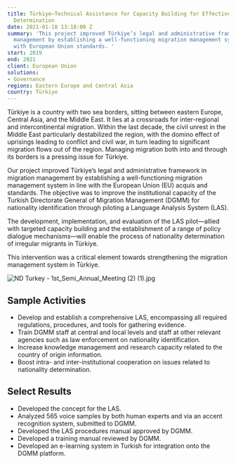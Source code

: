 ```yaml
---
title: Türkiye—Technical Assistance for Capacity Building for Effective Nationality
  Determination
date: 2021-01-18 13:18:00 Z
summary: 'This project improved Türkiye’s legal and administrative framework in migration
  management by establishing a well-functioning migration management system in line
  with European Union standards. '
start: 2019
end: 2021
client: European Union
solutions:
- Governance
regions: Eastern Europe and Central Asia
country: Türkiye
---
```


Türkiye is a country with two sea borders, sitting between eastern Europe, Central Asia, and the Middle East. It lies at a crossroads for inter-regional and intercontinental migration. Within the last decade, the civil unrest in the Middle East particularly destabilized the region, with the domino effect of uprisings leading to conflict and civil war, in turn leading to significant migration flows out of the region. Managing migration both into and through its borders is a pressing issue for Türkiye.

Our project improved Türkiye’s legal and administrative framework in migration management by establishing a well-functioning migration management system in line with the European Union (EU) acquis and standards. The objective was to improve the institutional capacity of the Turkish Directorate General of Migration Management (DGMM) for nationality identification through piloting a Language Analysis System (LAS).

The development, implementation, and evaluation of the LAS pilot—allied with targeted capacity building and the establishment of a range of policy dialogue mechanisms—will enable the process of nationality determination of irregular migrants in Türkiye. 

This intervention was a critical element towards strengthening the migration management system in Türkiye.

![ND Turkey - 1st_Semi_Annual_Meeting (2) (1).jpg](/uploads/ND%20Turkey%20-%201st_Semi_Annual_Meeting%20(2)%20(1).jpg)

## Sample Activities

* Develop and establish a comprehensive LAS, encompassing all required regulations, procedures, and tools for gathering evidence.
* Train DGMM staff at central and local levels and staff at other relevant agencies such as law enforcement on nationality identification.
* Increase knowledge management and research capacity related to the country of origin information.
* Boost intra- and inter-institutional cooperation on issues related to nationality determination.

## Select Results

* Developed the concept for the LAS.
* Analyzed 565 voice samples by both human experts and via an accent recognition system, submitted to DGMM.
* Developed the LAS procedures manual approved by DGMM. 
* Developed a training manual reviewed by DGMM.
* Developed an e-learning system in Turkish for integration onto the DGMM platform. 